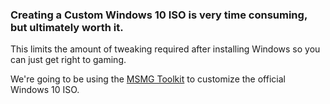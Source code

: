 ### Creating a Custom Windows 10 ISO is very time consuming, but ultimately worth it. 

This limits the amount of tweaking required after installing Windows so you can just get right to gaming.

We're going to be using the [MSMG Toolkit](https://www.majorgeeks.com/files/details/msmg_toolkit.html) to customize the official Windows 10 ISO.

